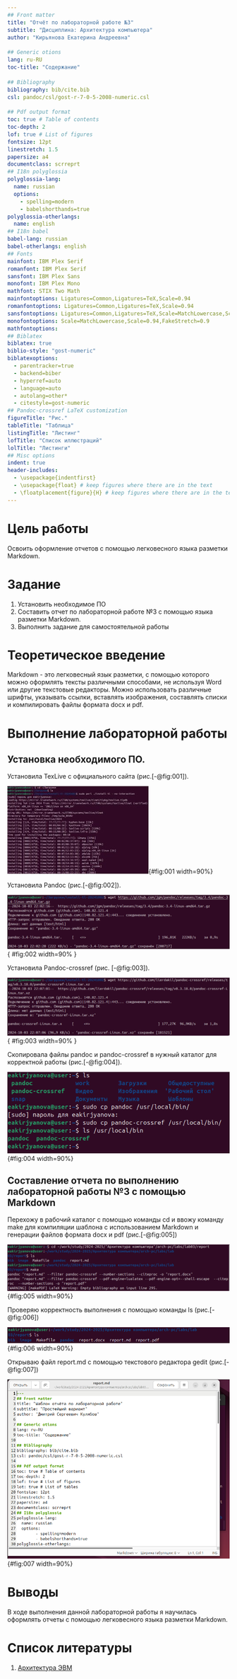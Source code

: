 ```yaml
---
## Front matter
title: "Отчёт по лабораторной работе №3"
subtitle: "Дисциплина: Архитектура компьютера"
author: "Кирьянова Екатерина Андреевна"

## Generic otions
lang: ru-RU
toc-title: "Содержание"

## Bibliography
bibliography: bib/cite.bib
csl: pandoc/csl/gost-r-7-0-5-2008-numeric.csl

## Pdf output format
toc: true # Table of contents
toc-depth: 2
lof: true # List of figures
fontsize: 12pt
linestretch: 1.5
papersize: a4
documentclass: scrreprt
## I18n polyglossia
polyglossia-lang:
  name: russian
  options:
	- spelling=modern
	- babelshorthands=true
polyglossia-otherlangs:
  name: english
## I18n babel
babel-lang: russian
babel-otherlangs: english
## Fonts
mainfont: IBM Plex Serif
romanfont: IBM Plex Serif
sansfont: IBM Plex Sans
monofont: IBM Plex Mono
mathfont: STIX Two Math
mainfontoptions: Ligatures=Common,Ligatures=TeX,Scale=0.94
romanfontoptions: Ligatures=Common,Ligatures=TeX,Scale=0.94
sansfontoptions: Ligatures=Common,Ligatures=TeX,Scale=MatchLowercase,Scale=0.94
monofontoptions: Scale=MatchLowercase,Scale=0.94,FakeStretch=0.9
mathfontoptions:
## Biblatex
biblatex: true
biblio-style: "gost-numeric"
biblatexoptions:
  - parentracker=true
  - backend=biber
  - hyperref=auto
  - language=auto
  - autolang=other*
  - citestyle=gost-numeric
## Pandoc-crossref LaTeX customization
figureTitle: "Рис."
tableTitle: "Таблица"
listingTitle: "Листинг"
lofTitle: "Список иллюстраций"
lolTitle: "Листинги"
## Misc options
indent: true
header-includes:
  - \usepackage{indentfirst}
  - \usepackage{float} # keep figures where there are in the text
  - \floatplacement{figure}{H} # keep figures where there are in the text
---
```


# Цель работы

Освоить оформление отчетов с помощью легковесного языка разметки Markdown.

# Задание

1. Установить необходимое ПО
2. Составить отчет по лабораторной работе №3 с помощью языка разметки Markdown.
3. Выполнить задание для самостоятельной работы

# Теоретическое введение

Markdown - это легковесный язык разметки, с помощью которого можно оформлять тексты
различными способами, не используя Word или другие текстовые редакторы. Можно использовать различные шрифты, указывать ссылки, вставлять изображения, составлять списки и компилировать файлы формата docx и pdf.

# Выполнение лабораторной работы

## Установка необходимого ПО.

Установила TexLive с официального сайта (рис.[-@fig:001]).
    
![Запуск скрипта](image/image1.jpeg){#fig:001 width=90%} 

Установила Pandoc (рис.[-@fig:002]).
    
![Скачивание Pandoc](image/image2.png){ #fig:002 width=90% } 

Установила Pandoc-crossref (рис. [-@fig:003]).
    
![Скачивание Pandoc-crossref](image/image3.png){ #fig:003 width=90% }

Скопировала файлы pandoc и pandoc-crossref в нужный каталог для корректной работы (рис.[-@fig:004]).
    
![Копирование файлов](image/image4.png){#fig:004 width=90%}

## Составление отчета по выполнению лабораторной работы №3 с помощью Markdown

Перехожу в рабочий каталог с помощью команды cd и ввожу команду make для компиляции шаблона с использованием Markdown и генерации файлов формата docx и pdf (рис.[-@fig:005])
    
![Компиляция шаблона](image/image5.png){#fig:005 width=90%}

Проверяю корректность выполнения с помощью команды ls (рис.[-@fig:006])

![Проверка](image/image6.png){#fig:006 width=90%}

Открываю файл report.md с помощью текстового редактора gedit (рис.[-@fig:007])

![Открытие файла](image/image7.png){#fig:007 width=90%}

# Выводы

В ходе выполнения данной лабораторной работы я научилась оформлять отчеты с помощью легковесного языка разметки Markdown.

# Список литературы
1. [Архитектура ЭВМ](https://esystem.rudn.ru/pluginfile.php/2089530/mod_resource/content/0/Лабораторная%20работа%20№3.%20Язык%20разметки%20.pdf)

